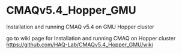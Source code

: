 # CMAQv5.4_Hopper_GMU
Installation and running CMAQ v5.4 on GMU Hopper cluster

go to wiki page for Installation and running CMAQ on Hopper cluster
https://github.com/HAQ-Lab/CMAQv5.4_Hopper_GMU/wiki 